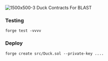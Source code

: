 ![1500x500-3](https://github.com/fuzzland/ducks-contract/assets/10573715/b8745f33-2e79-4bf8-a27a-10e29f8f9fbd)
Duck Contracts For BLAST 

### Testing

```
forge test -vvvv
```


### Deploy

```
forge create src/Duck.sol --private-key ....
```
